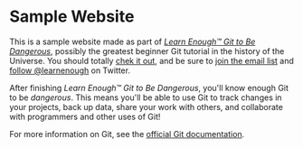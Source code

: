 # Sample Website

This is a sample website made as part of [*Learn Enough™ Git to Be Dangerous*](https://learnenough.com/git-tutorial), possibly the greatest beginner Git tutorial in the history of the Universe. You should totally [chek it out](https://learnenough.com/git-tutorial), and be sure to [join the email list](https://learnenough.com/#email_list) and [follow @learnenough](https://twitter.com/learnenough) on Twitter.

After finishing *Learn Enough™ Git to Be Dangerous*, you'll know enough Git to be *dangerous*. This means you'll be able to use Git to track changes in your projects, back up data, share your work with others, and collaborate with programmers and other uses of Git!

For more information on Git, see the
[official Git documentation](https://git-scm.com/).
